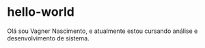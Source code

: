 # hello-world
Olá sou Vagner Nascimento, e atualmente estou cursando análise e desenvolvimento de sistema.
